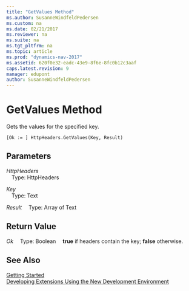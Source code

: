 ```yaml
---
title: "GetValues Method"
ms.author: SusanneWindfeldPedersen
ms.custom: na
ms.date: 02/21/2017
ms.reviewer: na
ms.suite: na
ms.tgt_pltfrm: na
ms.topic: article
ms.prod: "dynamics-nav-2017"
ms.assetid: 620f0e32-eadc-43e9-8f6e-8fc0b12c3aaf
caps.latest.revision: 9
manager: edupont
author: SusanneWindfeldPedersen
---
```


# GetValues Method
Gets the values for the specified key.

```
[Ok := ] HttpHeaders.GetValues(Key, Result)
```

## Parameters
*HttpHeaders*  
&emsp;Type: HttpHeaders

*Key*  
&emsp;Type: Text

*Result*
&emsp;Type: Array of Text

## Return Value
*Ok*
&emsp;Type: Boolean
&emsp;**true** if headers contain the key; **false** otherwise.

## See Also
[Getting Started](newdev-get-started.md)  
[Developing Extensions Using the New Development Environment](newdev-dev-overview.md)
